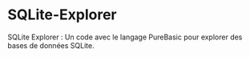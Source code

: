 # SQLite-Explorer
SQLite Explorer : Un code avec le langage PureBasic pour explorer des bases de données SQLite.
